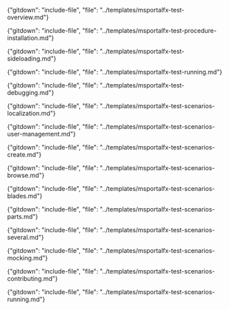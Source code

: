 
  {"gitdown": "include-file", "file": "../templates/msportalfx-test-overview.md"}

  {"gitdown": "include-file", "file": "../templates/msportalfx-test-procedure-installation.md"}

  {"gitdown": "include-file", "file": "../templates/msportalfx-test-sideloading.md"}

  {"gitdown": "include-file", "file": "../templates/msportalfx-test-running.md"}

  {"gitdown": "include-file", "file": "../templates/msportalfx-test-debugging.md"}

   {"gitdown": "include-file", "file": "../templates/msportalfx-test-scenarios-localization.md"}

   {"gitdown": "include-file", "file": "../templates/msportalfx-test-scenarios-user-management.md"}

   {"gitdown": "include-file", "file": "../templates/msportalfx-test-scenarios-create.md"}

 {"gitdown": "include-file", "file": "../templates/msportalfx-test-scenarios-browse.md"}

 {"gitdown": "include-file", "file": "../templates/msportalfx-test-scenarios-blades.md"}

 {"gitdown": "include-file", "file": "../templates/msportalfx-test-scenarios-parts.md"}

 {"gitdown": "include-file", "file": "../templates/msportalfx-test-scenarios-several.md"}

 {"gitdown": "include-file", "file": "../templates/msportalfx-test-scenarios-mocking.md"}

 {"gitdown": "include-file", "file": "../templates/msportalfx-test-scenarios-contributing.md"}

 {"gitdown": "include-file", "file": "../templates/msportalfx-test-scenarios-running.md"}

